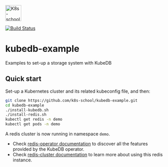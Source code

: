 [<img src="http://k8s-school.fr/images/logo.svg" alt="K8s-school Logo, expertise et formation Kubernetes" height="50" />](https://k8s-school.fr)

[![Build Status](https://travis-ci.com/k8s-school/kubedb-example.svg?branch=master)](https://travis-ci.com/k8s-school/kubedb-example)

# kubedb-example

Examples to set-up a storage system with KubeDB

## Quick start

Set-up a Kubernetes cluster and its related kubeconfig file, and then:

```bash
git clone https://github.com/k8s-school/kubedb-example.git
cd kubedb-example
./install-kubedb.sh
./install-redis.sh
kubectl get redis -n demo
kubectl get pods -n demo
```

A redis cluster is now running in namespace `demo`.

- Check [redis-operator documentation](https://kubedb.com/docs/v0.13.0-rc.0/guides/redis/) to discover all the features provided by the KubeDB operator.
- Check [redis-cluster documentation](https://kubedb.com/docs/v0.13.0-rc.0/guides/redis/clustering/redis-cluster/) to learn more about using this redis instance.
